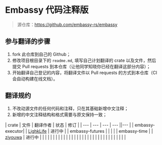 # Embassy 代码注释版
> 源仓库：https://github.com/embassy-rs/embassy

## 参与翻译的步骤
1. fork 此仓库到自己的 Github；
2. 修改项目根目录下的 `readme.md`, 填写自己计划翻译的 crate 以及文件，然后提交 Pull requests 到本仓库（让他同学知晓你已经在翻译这部分内容）；
3. 开始翻译自己登记的内容，将翻译文件以 Pull requests 的方式到本仓库（CI 会自动构建在线文档）。

## 翻译规约
1. 不改动源文件的任何代码和注释，只在其基础新增中文注释；
2. 新增的中文注释结构和格式需要与原文保持一致；


| crate | 文件 | 翻译作者 | 状态  | 修订  |
| --- | --- | --- | --- ||--- |
| embassy-executor| | [LighkLife](https://github.com/lighkLife) | 进行中 |
| embassy-futures  |  |     |     |
| embassy-time | | [ziyouwa](https://github.com/ziyouwa) | 进行中 |
|     |     |     |
|     |     |     |
|     |     |     |
|     |     |     |
|     |     |     |
|     |     |     |
|     |     |     |
|     |     |     |
